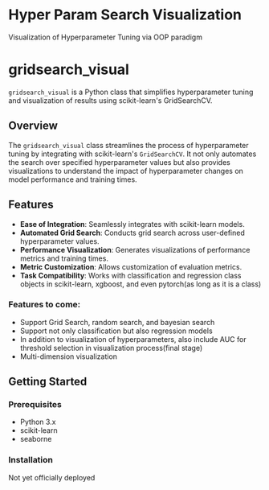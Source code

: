 # Hyper Param Search Visualization 
 Visualization of Hyperparameter Tuning via OOP paradigm



# gridsearch_visual

`gridsearch_visual` is a Python class that simplifies hyperparameter tuning and visualization of results using scikit-learn's GridSearchCV.

## Overview

The `gridsearch_visual` class streamlines the process of hyperparameter tuning by integrating with scikit-learn's `GridSearchCV`. It not only automates the search over specified hyperparameter values but also provides visualizations to understand the impact of hyperparameter changes on model performance and training times.

## Features

- **Ease of Integration**: Seamlessly integrates with scikit-learn models.
- **Automated Grid Search**: Conducts grid search across user-defined hyperparameter values.
- **Performance Visualization**: Generates visualizations of performance metrics and training times.
- **Metric Customization**: Allows customization of evaluation metrics.
- **Task Compatibility**: Works with classification and regression class objects in scikit-learn, xgboost, and even pytorch(as long as it is a class)

### Features to come:

- Support Grid Search, random search, and bayesian search
- Support not only classification but also regression models
- In addition to visualization of hyperparameters, also include AUC for threshold selection in visualization process(final stage)
- Multi-dimension visualization 

## Getting Started

### Prerequisites

- Python 3.x
- scikit-learn
- seaborne

### Installation

Not yet officially deployed 



